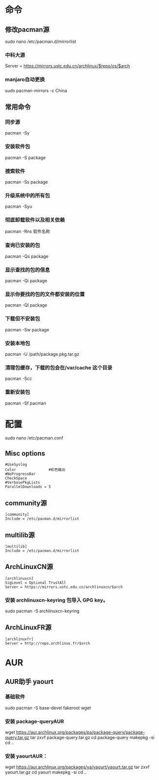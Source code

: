 # 命令

## 修改pacman源
sudo nano /etc/pacman.d/mirrorlist
### 中科大源
Server = https://mirrors.ustc.edu.cn/archlinux/$repo/os/$arch
### manjaro自动更换
sudo pacman-mirrors -c China

## 常用命令
### 同步源
pacman -Sy
### 安装软件包
pacman -S package
### 搜索软件
pacman -Ss package
### 升级系统中的所有包
pacman -Syu
### 彻底卸载软件以及相关依赖
pacman -Rns 软件名称
### 查询已安装的包
pacman -Qs package
### 显示查找的包的信息
pacman -Qi package
### 显示你要找的包的文件都安装的位置
pacman -Ql package
### 下载但不安装包
pacman -Sw package
### 安装本地包
pacman -U /path/package.pkg.tar.gz
### 清理包缓存，下载的包会在/var/cache 这个目录
pacman -Scc
### 重新安装包
pacman -Sf pacman



# 配置
sudo nano /etc/pacman.conf

## Misc options
```
#UseSyslog
Color               #彩色输出
#NoProgressBar
CheckSpace
#VerbosePkgLists
ParallelDownloads = 5
```

## community源
```
[community]
Include = /etc/pacman.d/mirrorlist
```

## multilib源
```
[multilib]
Include = /etc/pacman.d/mirrorlist
```

## ArchLinuxCN源
```
[archlinuxcn]
SigLevel = Optional TrustAll
Server = https://mirrors.ustc.edu.cn/archlinuxcn/$arch
```
### 安装 archlinuxcn-keyring 包导入 GPG key。
sudo pacman -S archlinuxcn-keyring

## ArchLinuxFR源
```
[archlinuxfr]
Server = http://repo.archlinux.fr/$arch
```



# AUR

## AUR助手 yaourt
### 基础软件
sudo pacman -S base-devel fakeroot wget
### 安装 package-queryAUR
wget https://aur.archlinux.org/packages/pa/package-query/package-query.tar.gz
tar zxvf package-query.tar.gz
cd package-query
makepkg -si
cd ..
### 安装 yaourtAUR：
wget https://aur.archlinux.org/packages/ya/yaourt/yaourt.tar.gz
tar zxvf yaourt.tar.gz
cd yaourt
makepkg -si
cd ..

